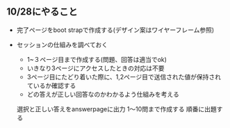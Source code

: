 ## 10/28にやること
  * 完了ページをboot strapで作成する(デザイン案はワイヤーフレーム参照)
  * セッションの仕組みを調べておく
    * 1~３ページ目まで作成する(問題、回答は適当でok)
    * いきなり3ページにアクセスしたときの対応は不要
    * 3ページ目にたどり着いた際に、1,2ページ目で送信された値が保持されているか確認する
    * どの答えが正しい回答なのかわかるよう仕組みを考える

    選択と正しい答えをanswerpageに出力
    1～10問まで作成する
    順番に出題する

